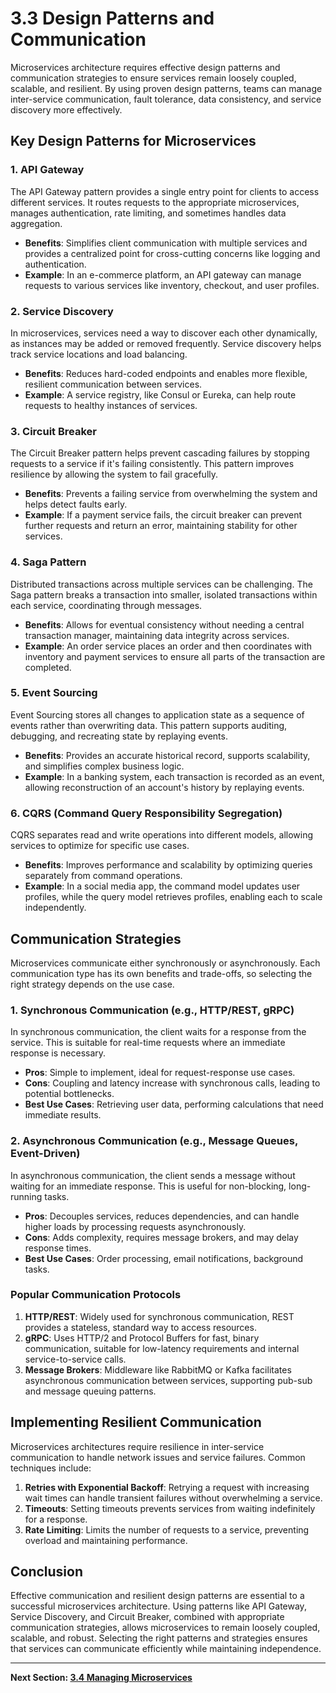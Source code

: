 
# 3.3 Design Patterns and Communication

Microservices architecture requires effective design patterns and communication strategies to ensure services remain loosely coupled, scalable, and resilient. By using proven design patterns, teams can manage inter-service communication, fault tolerance, data consistency, and service discovery more effectively.

## Key Design Patterns for Microservices

### 1. API Gateway
The API Gateway pattern provides a single entry point for clients to access different services. It routes requests to the appropriate microservices, manages authentication, rate limiting, and sometimes handles data aggregation.

- **Benefits**: Simplifies client communication with multiple services and provides a centralized point for cross-cutting concerns like logging and authentication.
- **Example**: In an e-commerce platform, an API gateway can manage requests to various services like inventory, checkout, and user profiles.

### 2. Service Discovery
In microservices, services need a way to discover each other dynamically, as instances may be added or removed frequently. Service discovery helps track service locations and load balancing.

- **Benefits**: Reduces hard-coded endpoints and enables more flexible, resilient communication between services.
- **Example**: A service registry, like Consul or Eureka, can help route requests to healthy instances of services.

### 3. Circuit Breaker
The Circuit Breaker pattern helps prevent cascading failures by stopping requests to a service if it's failing consistently. This pattern improves resilience by allowing the system to fail gracefully.

- **Benefits**: Prevents a failing service from overwhelming the system and helps detect faults early.
- **Example**: If a payment service fails, the circuit breaker can prevent further requests and return an error, maintaining stability for other services.

### 4. Saga Pattern
Distributed transactions across multiple services can be challenging. The Saga pattern breaks a transaction into smaller, isolated transactions within each service, coordinating through messages.

- **Benefits**: Allows for eventual consistency without needing a central transaction manager, maintaining data integrity across services.
- **Example**: An order service places an order and then coordinates with inventory and payment services to ensure all parts of the transaction are completed.

### 5. Event Sourcing
Event Sourcing stores all changes to application state as a sequence of events rather than overwriting data. This pattern supports auditing, debugging, and recreating state by replaying events.

- **Benefits**: Provides an accurate historical record, supports scalability, and simplifies complex business logic.
- **Example**: In a banking system, each transaction is recorded as an event, allowing reconstruction of an account's history by replaying events.

### 6. CQRS (Command Query Responsibility Segregation)
CQRS separates read and write operations into different models, allowing services to optimize for specific use cases.

- **Benefits**: Improves performance and scalability by optimizing queries separately from command operations.
- **Example**: In a social media app, the command model updates user profiles, while the query model retrieves profiles, enabling each to scale independently.

## Communication Strategies

Microservices communicate either synchronously or asynchronously. Each communication type has its own benefits and trade-offs, so selecting the right strategy depends on the use case.

### 1. Synchronous Communication (e.g., HTTP/REST, gRPC)
In synchronous communication, the client waits for a response from the service. This is suitable for real-time requests where an immediate response is necessary.

- **Pros**: Simple to implement, ideal for request-response use cases.
- **Cons**: Coupling and latency increase with synchronous calls, leading to potential bottlenecks.
- **Best Use Cases**: Retrieving user data, performing calculations that need immediate results.

### 2. Asynchronous Communication (e.g., Message Queues, Event-Driven)
In asynchronous communication, the client sends a message without waiting for an immediate response. This is useful for non-blocking, long-running tasks.

- **Pros**: Decouples services, reduces dependencies, and can handle higher loads by processing requests asynchronously.
- **Cons**: Adds complexity, requires message brokers, and may delay response times.
- **Best Use Cases**: Order processing, email notifications, background tasks.

### Popular Communication Protocols

1. **HTTP/REST**: Widely used for synchronous communication, REST provides a stateless, standard way to access resources.
2. **gRPC**: Uses HTTP/2 and Protocol Buffers for fast, binary communication, suitable for low-latency requirements and internal service-to-service calls.
3. **Message Brokers**: Middleware like RabbitMQ or Kafka facilitates asynchronous communication between services, supporting pub-sub and message queuing patterns.

## Implementing Resilient Communication

Microservices architectures require resilience in inter-service communication to handle network issues and service failures. Common techniques include:

1. **Retries with Exponential Backoff**: Retrying a request with increasing wait times can handle transient failures without overwhelming a service.
2. **Timeouts**: Setting timeouts prevents services from waiting indefinitely for a response.
3. **Rate Limiting**: Limits the number of requests to a service, preventing overload and maintaining performance.

## Conclusion

Effective communication and resilient design patterns are essential to a successful microservices architecture. Using patterns like API Gateway, Service Discovery, and Circuit Breaker, combined with appropriate communication strategies, allows microservices to remain loosely coupled, scalable, and robust. Selecting the right patterns and strategies ensures that services can communicate efficiently while maintaining independence.

---

**Next Section: [3.4 Managing Microservices](3.4_managing_microservices.md)**